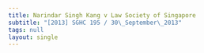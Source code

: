 ```yaml
---
title: Narindar Singh Kang v Law Society of Singapore
subtitle: "[2013] SGHC 195 / 30\_September\_2013"
tags: null
layout: single
---
```


